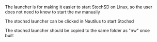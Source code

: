 The launcher is for making it easier to start StochSD on Linux, so the user does not need to know to start the nw manually

The stochsd launcher can be clicked in Nautilus to start Stochsd

The stochsd launcher should be copied to the same folder as "nw" once built
